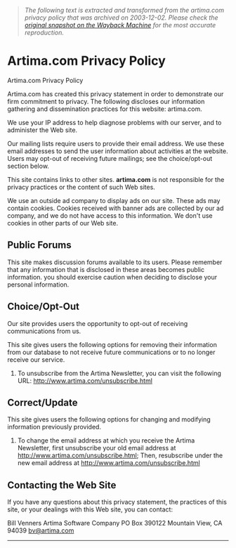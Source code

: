 > *The following text is extracted and transformed from the artima.com privacy policy that was archived on 2003-12-02. Please check the [original snapshot on the Wayback Machine](https://web.archive.org/web/20031202221329id_/http%3A//www.artima.com/privacy.html) for the most accurate reproduction.*

# Artima.com Privacy Policy

Artima.com Privacy Policy  


Artima.com has created this privacy statement in order to demonstrate our firm commitment to privacy. The following discloses our information gathering and dissemination practices for this website: artima.com. 

We use your IP address to help diagnose problems with our server, and to administer the Web site. 

Our mailing lists require users to provide their email address. We use these email addresses to send the user information about activities at the website. Users may opt-out of receiving future mailings; see the choice/opt-out section below. 

This site contains links to other sites. **artima.com** is not responsible for the privacy practices or the content of such Web sites. 

We use an outside ad company to display ads on our site. These ads may contain cookies. Cookies received with banner ads are collected by our ad company, and we do not have access to this information. We don't use cookies in other parts of our Web site. 

## Public Forums

This site makes discussion forums available to its users. Please remember that any information that is disclosed in these areas becomes public information. you should exercise caution when deciding to disclose your personal information. 

## Choice/Opt-Out

Our site provides users the opportunity to opt-out of receiving communications from us. 

This site gives users the following options for removing their information from our database to not receive future communications or to no longer receive our service. 

  1. To unsubscribe from the Artima Newsletter, you can visit the following URL: <http://www.artima.com/unsubscribe.html>



## Correct/Update

This site gives users the following options for changing and modifying information previously provided. 

  1. To change the email address at which you receive the Artima Newsletter, first unsubscribe your old email address at <http://www.artima.com/unsubscribe.html>; Then, resubscribe under the new email address at <http://www.artima.com/unsubscribe.html>



## Contacting the Web Site

If you have any questions about this privacy statement, the practices of this site, or your dealings with this Web site, you can contact: 

Bill Venners Artima Software Company PO Box 390122 Mountain View, CA 94039 bv@artima.com

* * *
